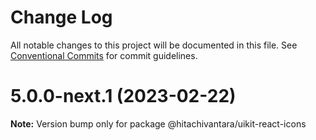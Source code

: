 # Change Log

All notable changes to this project will be documented in this file.
See [Conventional Commits](https://conventionalcommits.org) for commit guidelines.

# 5.0.0-next.1 (2023-02-22)

**Note:** Version bump only for package @hitachivantara/uikit-react-icons
